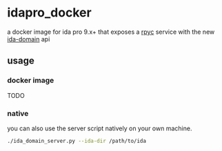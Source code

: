 
# idapro_docker

a docker image for ida pro 9.x+ that exposes a [rpyc](https://rpyc.readthedocs.io/en/latest/) service with the new [ida-domain](https://github.com/hexrayssa/ida-domain) api

## usage

### docker image

TODO

### native

you can also use the server script natively on your own machine.

```sh
./ida_domain_server.py --ida-dir /path/to/ida
```
